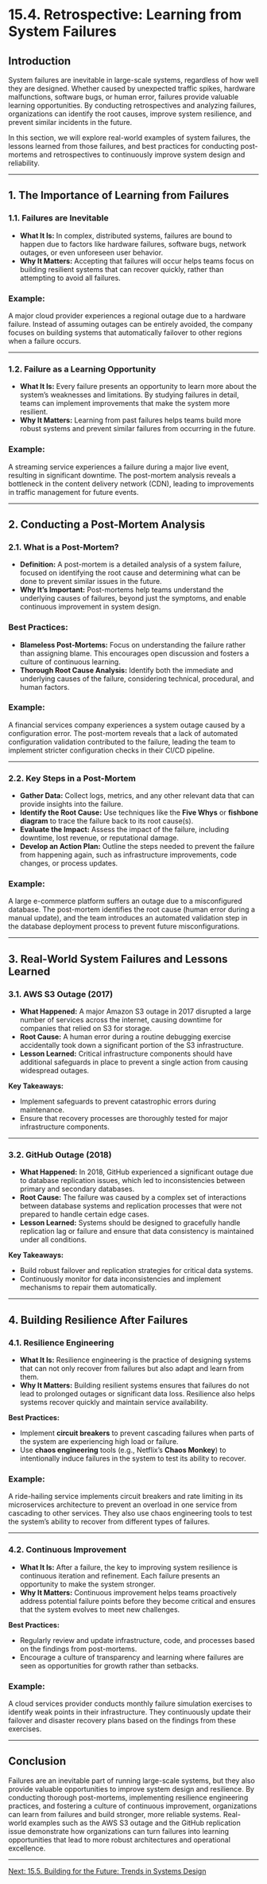# 15.4. Retrospective: Learning from System Failures

## Introduction

System failures are inevitable in large-scale systems, regardless of how well they are designed. Whether caused by unexpected traffic spikes, hardware malfunctions, software bugs, or human error, failures provide valuable learning opportunities. By conducting retrospectives and analyzing failures, organizations can identify the root causes, improve system resilience, and prevent similar incidents in the future.

In this section, we will explore real-world examples of system failures, the lessons learned from those failures, and best practices for conducting post-mortems and retrospectives to continuously improve system design and reliability.

---

## 1. The Importance of Learning from Failures

### 1.1. **Failures are Inevitable**

- **What It Is:** In complex, distributed systems, failures are bound to happen due to factors like hardware failures, software bugs, network outages, or even unforeseen user behavior.
- **Why It Matters:** Accepting that failures will occur helps teams focus on building resilient systems that can recover quickly, rather than attempting to avoid all failures.

### Example:
A major cloud provider experiences a regional outage due to a hardware failure. Instead of assuming outages can be entirely avoided, the company focuses on building systems that automatically failover to other regions when a failure occurs.

---

### 1.2. **Failure as a Learning Opportunity**

- **What It Is:** Every failure presents an opportunity to learn more about the system’s weaknesses and limitations. By studying failures in detail, teams can implement improvements that make the system more resilient.
- **Why It Matters:** Learning from past failures helps teams build more robust systems and prevent similar failures from occurring in the future.

### Example:
A streaming service experiences a failure during a major live event, resulting in significant downtime. The post-mortem analysis reveals a bottleneck in the content delivery network (CDN), leading to improvements in traffic management for future events.

---

## 2. Conducting a Post-Mortem Analysis

### 2.1. **What is a Post-Mortem?**

- **Definition:** A post-mortem is a detailed analysis of a system failure, focused on identifying the root cause and determining what can be done to prevent similar issues in the future.
- **Why It’s Important:** Post-mortems help teams understand the underlying causes of failures, beyond just the symptoms, and enable continuous improvement in system design.

### Best Practices:
- **Blameless Post-Mortems:** Focus on understanding the failure rather than assigning blame. This encourages open discussion and fosters a culture of continuous learning.
- **Thorough Root Cause Analysis:** Identify both the immediate and underlying causes of the failure, considering technical, procedural, and human factors.

### Example:
A financial services company experiences a system outage caused by a configuration error. The post-mortem reveals that a lack of automated configuration validation contributed to the failure, leading the team to implement stricter configuration checks in their CI/CD pipeline.

---

### 2.2. **Key Steps in a Post-Mortem**

- **Gather Data:** Collect logs, metrics, and any other relevant data that can provide insights into the failure.
- **Identify the Root Cause:** Use techniques like the **Five Whys** or **fishbone diagram** to trace the failure back to its root cause(s).
- **Evaluate the Impact:** Assess the impact of the failure, including downtime, lost revenue, or reputational damage.
- **Develop an Action Plan:** Outline the steps needed to prevent the failure from happening again, such as infrastructure improvements, code changes, or process updates.

### Example:
A large e-commerce platform suffers an outage due to a misconfigured database. The post-mortem identifies the root cause (human error during a manual update), and the team introduces an automated validation step in the database deployment process to prevent future misconfigurations.

---

## 3. Real-World System Failures and Lessons Learned

### 3.1. **AWS S3 Outage (2017)**

- **What Happened:** A major Amazon S3 outage in 2017 disrupted a large number of services across the internet, causing downtime for companies that relied on S3 for storage.
- **Root Cause:** A human error during a routine debugging exercise accidentally took down a significant portion of the S3 infrastructure.
- **Lesson Learned:** Critical infrastructure components should have additional safeguards in place to prevent a single action from causing widespread outages.

**Key Takeaways:**
- Implement safeguards to prevent catastrophic errors during maintenance.
- Ensure that recovery processes are thoroughly tested for major infrastructure components.

---

### 3.2. **GitHub Outage (2018)**

- **What Happened:** In 2018, GitHub experienced a significant outage due to database replication issues, which led to inconsistencies between primary and secondary databases.
- **Root Cause:** The failure was caused by a complex set of interactions between database systems and replication processes that were not prepared to handle certain edge cases.
- **Lesson Learned:** Systems should be designed to gracefully handle replication lag or failure and ensure that data consistency is maintained under all conditions.

**Key Takeaways:**
- Build robust failover and replication strategies for critical data systems.
- Continuously monitor for data inconsistencies and implement mechanisms to repair them automatically.

---

## 4. Building Resilience After Failures

### 4.1. **Resilience Engineering**

- **What It Is:** Resilience engineering is the practice of designing systems that can not only recover from failures but also adapt and learn from them.
- **Why It Matters:** Building resilient systems ensures that failures do not lead to prolonged outages or significant data loss. Resilience also helps systems recover quickly and maintain service availability.

**Best Practices:**
- Implement **circuit breakers** to prevent cascading failures when parts of the system are experiencing high load or failure.
- Use **chaos engineering** tools (e.g., Netflix’s **Chaos Monkey**) to intentionally induce failures in the system to test its ability to recover.

### Example:
A ride-hailing service implements circuit breakers and rate limiting in its microservices architecture to prevent an overload in one service from cascading to other services. They also use chaos engineering tools to test the system’s ability to recover from different types of failures.

---

### 4.2. **Continuous Improvement**

- **What It Is:** After a failure, the key to improving system resilience is continuous iteration and refinement. Each failure presents an opportunity to make the system stronger.
- **Why It Matters:** Continuous improvement helps teams proactively address potential failure points before they become critical and ensures that the system evolves to meet new challenges.

**Best Practices:**
- Regularly review and update infrastructure, code, and processes based on the findings from post-mortems.
- Encourage a culture of transparency and learning where failures are seen as opportunities for growth rather than setbacks.

### Example:
A cloud services provider conducts monthly failure simulation exercises to identify weak points in their infrastructure. They continuously update their failover and disaster recovery plans based on the findings from these exercises.

---

## Conclusion

Failures are an inevitable part of running large-scale systems, but they also provide valuable opportunities to improve system design and resilience. By conducting thorough post-mortems, implementing resilience engineering practices, and fostering a culture of continuous improvement, organizations can learn from failures and build stronger, more reliable systems. Real-world examples such as the AWS S3 outage and the GitHub replication issue demonstrate how organizations can turn failures into learning opportunities that lead to more robust architectures and operational excellence.

---

[Next: 15.5. Building for the Future: Trends in Systems Design](./section_15_5.md)
